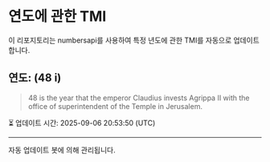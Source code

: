 
# 연도에 관한 TMI

이 리포지토리는 numbersapi를 사용하여 특정 년도에 관한 TMI를 자동으로 업데이트합니다.

## 연도: (48 i)
> 48 is the year that the emperor Claudius invests Agrippa II with the office of superintendent of the Temple in Jerusalem.

⏳ 업데이트 시간: 2025-09-06 20:53:50 (UTC)

---
자동 업데이트 봇에 의해 관리됩니다.
